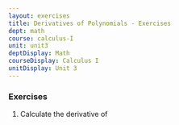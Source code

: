 ```yaml
---
layout: exercises
title: Derivatives of Polynomials - Exercises
dept: math
course: calculus-I
unit: unit3
deptDisplay: Math
courseDisplay: Calculus I
unitDisplay: Unit 3
---
```


### Exercises

1. Calculate the derivative of 
